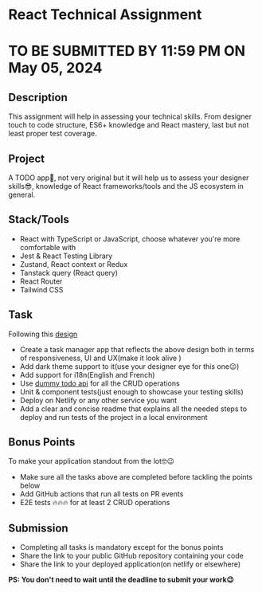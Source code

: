 # React Technical Assignment

# TO BE SUBMITTED BY 11:59 PM ON May 05, 2024

## Description

This assignment will help in assessing your technical skills. From designer touch to code structure, ES6+ knowledge and React mastery, last but not least proper test coverage.

## Project

A TODO app🤪, not very original but it will help us to assess your designer skills😎, knowledge of React frameworks/tools and the JS ecosystem in general.

## Stack/Tools

- React with TypeScript or JavaScript, choose whatever you're more comfortable with
- Jest & React Testing Library
- Zustand, React context or Redux
- Tanstack query (React query)
- React Router
- Tailwind CSS

## Task

Following this [design](https://dribbble.com/shots/21547168-Project-Management-Dashboard)

- Create a task manager app that reflects the above design both in terms of responsiveness, UI and UX(make it look alive )
- Add dark theme support to it(use your designer eye for this one😉)
- Add support for i18n(English and French)
- Use [dummy todo api](https://dummyjson.com/docs/todos) for all the CRUD operations
- Unit & component tests(just enough to showcase your testing skills)
- Deploy on Netlify or any other service you want
- Add a clear and concise readme that explains all the needed steps to deploy and run tests of the project in a local environment

## Bonus Points

To make your application standout from the lot🤓😉

- Make sure all the tasks above are completed before tackling the points below
- Add GitHub actions that run all tests on PR events
- E2E tests 🔥🔥🔥 for at least 2 CRUD operations

## Submission

- Completing all tasks is mandatory except for the bonus points
- Share the link to your public GitHub repository containing your code
- Share the link to your deployed application(on netlify or elsewhere)

**PS: You don't need to wait until the deadline to submit your work😉**
